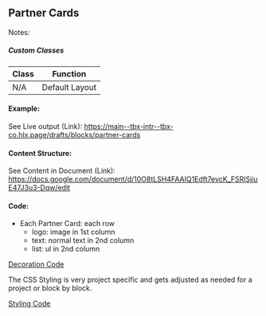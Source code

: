 ## Partner Cards

Notes:

##### Custom Classes 
|  Class | Function   |  
|--------|------------|
| N/A | Default Layout |

#### Example:
See Live output (Link):
https://main--tbx-intr--tbx-co.hlx.page/drafts/blocks/partner-cards

#### Content Structure:

See Content in Document (Link):
https://docs.google.com/document/d/10O8tLSH4FAAIQ1Edft7evcK_FSRlSjiuE47J3u3-Dqw/edit

#### Code:
- Each Partner Card: each row
    - logo: image in 1st column
    - text: normal text in 2nd column
    - list: ul in 2nd column

[Decoration Code](partner-cards.js)

The CSS Styling is very project specific and gets adjusted as needed for a project or block by block.

[Styling Code](partner-cards.css)
